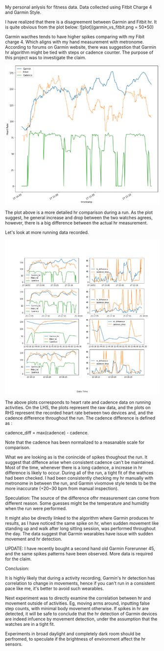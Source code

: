 My personal anlysis for fitness data. Data collected using Fitbit Charge 4 and Garmin Style.

I have realized that there is a disagreement between Garmin and Fitbit hr. It is quite obvious from the plot below:
![plot](garmin_vs_fitbit.png = 50*50)

Garmin wacthes tends to have higher spikes comparing with my Fibit charge 4. Which aligns with my hand measurement with metronome. According to forums on Garmin website, there was suggestion that Garmin hr algorithm might be tied with steps or cadence counter. The purpose of this project was to investigate the claim.

![plot](garmin_vs_fit_run.png)

The plot above is a more detailed hr comparison during a run. As the plot suggest, he general increase and drop between the two watches agrees, however, there is a big difference between the actual hr measurement.

Let's look at more running data recorded.

![plot](cadence_plot.png)

The above plots corresponds to heart rate and cadence data on running activities. On the LHS, the plots represent the raw data, and the plots on RHS represent the recorded heart rate between two devices and, and the cadence difference throughout the run. The cadence difference is defined as :

cadence_diff = max(cadence) - cadence.

Note that the cadence has been normalized to a reasanable scale for comparison.

What we are looking as is the conincide of spikes thoughout the run. It suggest that diffence arise when consistent cadence can't be maintained. Most of the time, whenever there is a long cadence, a increase in hr difference is likely to occur. During all of the run, a tight fit of the wathces had been checked. I had been consistently checking my hr manually with metronome in between the run, and Garmin vivomove style tends to be the more inaccurate (+20~30 bpm from manual inspection).

Speculation:
The source of the difference ofhr measurement can come from different reason. Some guesses might be the temperature and humidity when the run were performed.

It might also be directly linked to the algorithm where Garmin produces hr results, as I have noticed the same spike on hr, when sudden movement like standing up and walk after long sitting session, was performed throughout the day. The data suggest that Garmin wearables have issue with sudden movement and hr detection.

UPDATE: I have recently bought a second hand old Garmin Forerunner 45, and the same spikes patterns have been observed. More data is required for the claim.

Conclusion:

It is highly likely that during a activity recording, Garmin's hr detection has correlation to change in movements, hence if you can't run in a consistent pace like me, it's better to avoid such wearables.

Next experiment was to directly examine the correlation between hr and movement outside of activities. Eg, moving arms around, inputting false step counts, with minimal body movement otherwise. If spikes in hr are detected, it will be safe to conclude that the hr detection of Garmin devices are indeed infuence by movement detection, under the assumption that the watches are in a tight fit.

Experiments in broad daylight and completely dark room should be perfromed, to speculate if the brightness of environment affect the hr sensors.
